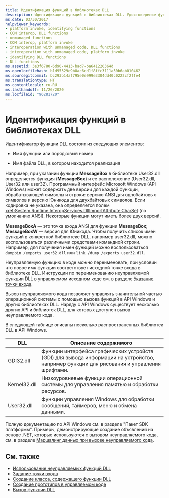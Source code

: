 ```yaml
---
title: Идентификация функций в библиотеках DLL
description: Идентификация функций в библиотеках DLL. Удостоверение функции в библиотеке DLL состоит из имени функции или порядкового номера, а также имени DLL-файла, в котором реализована функция.
ms.date: 03/30/2017
helpviewer_keywords:
- platform invoke, identifying functions
- COM interop, DLL functions
- unmanaged functions
- COM interop, platform invoke
- interoperation with unmanaged code, DLL functions
- interoperation with unmanaged code, platform invoke
- identifying DLL functions
- DLL functions
ms.assetid: 3e3f6780-6d90-4413-bad7-ba641220364d
ms.openlocfilehash: b1d95329e9b8ac6cd1f8ffc3111a50b6ab010462
ms.sourcegitcommit: bc293b14af795e0e999e3304dd40c0222cf2ffe4
ms.translationtype: HT
ms.contentlocale: ru-RU
ms.lasthandoff: 11/26/2020
ms.locfileid: "96281720"
---
```

# <a name="identifying-functions-in-dlls"></a>Идентификация функций в библиотеках DLL

Идентификатор функции DLL состоит из следующих элементов:  
  
- Имя функции или порядковый номер  
  
- Имя файла DLL, в котором находится реализация  
  
 Например, при указании функции **MessageBox** в библиотеке User32.dll определяется функция (**MessageBox**) и ее расположение (User32.dll, User32 или user32). Программный интерфейс Microsoft Windows (API Windows) может содержать две версии для каждой функции, обрабатывающей символы и строки: версию ANSI для однобайтовых символов и версию Юникода для двухбайтовых символов. Если кодировка не указана, она определяется полем <xref:System.Runtime.InteropServices.DllImportAttribute.CharSet> (по умолчанию ANSI). Некоторые функции могут иметь более двух версий.  
  
 **MessageBoxA** — это точка входа ANSI для функции **MessageBox**; **MessageBoxW** — версия для Юникода. Чтобы получить список имен функций в конкретной библиотеке DLL, например user32.dll, можно воспользоваться различными средствами командной строки. Например, для получения имен функций можно воспользоваться `dumpbin /exports user32.dll` или `link /dump /exports user32.dll`.  
  
 Неуправляемую функцию в коде можно переименовать, при условии что новое имя функции соответствует исходной точке входа в библиотеке DLL. Инструкции по переименованию неуправляемой функции DLL в управляемом исходном коде см. в разделе [Указание точки входа](specifying-an-entry-point.md).  
  
 Вызов неуправляемого кода позволяет управлять значительной частью операционной системы с помощью вызова функций в API Windows и других библиотеках DLL. Наряду с API Windows существует несколько других API и библиотек DLL, для которых доступен вызов неуправляемого кода.  
  
 В следующей таблице описаны несколько распространенных библиотек DLL в API Windows.  
  
|DLL|Описание содержимого|  
|---------|-----------------------------|  
|GDI32.dll|Функции интерфейса графических устройств (GDI) для вывода информации на устройство, например функции для рисования и управления шрифтами.|  
|Kernel32.dll|Низкоуровневые функции операционной системы для управления памятью и обработки ресурсов.|  
|User32.dll|Функции управления Windows для обработки сообщений, таймеров, меню и обмена данными.|  
  
 Полную документацию по API Windows см. в разделе "Пакет SDK платформы". Примеры, демонстрирующие создание объявлений на основе .NET, которые используются с вызовом неуправляемого кода, см. в разделе [Маршалинг данных при вызове неуправляемого кода](marshaling-data-with-platform-invoke.md).  
  
## <a name="see-also"></a>См. также

- [Использование неуправляемых функций DLL](consuming-unmanaged-dll-functions.md)
- [Задание точки входа](specifying-an-entry-point.md)
- [Создание класса, содержащего функции DLL](creating-a-class-to-hold-dll-functions.md)
- [Создание прототипов в управляемом коде](creating-prototypes-in-managed-code.md)
- [Вызов функции DLL](calling-a-dll-function.md)
